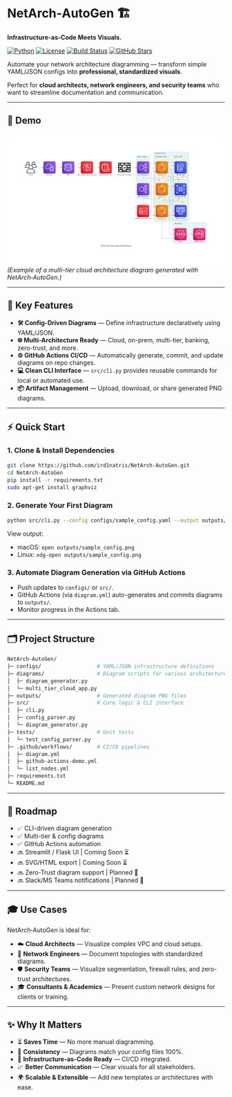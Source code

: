 # **NetArch‑AutoGen 🏗️**  
**Infrastructure-as-Code Meets Visuals.**

[![Python](https://img.shields.io/badge/Python-3.9%2B-blue?logo=python)](https://www.python.org/) [![License](https://img.shields.io/badge/License-MIT-green)](LICENSE) [![Build Status](https://img.shields.io/github/actions/workflow/status/ird1natris/NetArch-AutoGen/diagram.yml?label=CI%20Build&logo=github)](https://github.com/ird1natris/NetArch-AutoGen/actions) [![GitHub Stars](https://img.shields.io/github/stars/ird1natris/NetArch-AutoGen?style=social)](https://github.com/ird1natris/NetArch-AutoGen/stargazers)

Automate your network architecture diagramming — transform simple YAML/JSON configs into **professional, standardized visuals**.  

Perfect for **cloud architects, network engineers, and security teams** who want to streamline documentation and communication.

---

## **🚀 Demo**
![Sample Diagram](outputs/multi_tier_cloud_app.png)  
*(Example of a multi-tier cloud architecture diagram generated with NetArch‑AutoGen.)*

---

## **🌟 Key Features**
- **🛠️ Config-Driven Diagrams** — Define infrastructure declaratively using YAML/JSON.  
- **🌐 Multi-Architecture Ready** — Cloud, on-prem, multi-tier, banking, zero-trust, and more.  
- **⚙️ GitHub Actions CI/CD** — Automatically generate, commit, and update diagrams on repo changes.  
- **💻 Clean CLI Interface** — `src/cli.py` provides reusable commands for local or automated use.  
- **📦 Artifact Management** — Upload, download, or share generated PNG diagrams.

---

## **⚡ Quick Start**

### **1. Clone & Install Dependencies**
```bash
git clone https://github.com/ird1natris/NetArch-AutoGen.git
cd NetArch‑AutoGen
pip install -r requirements.txt
sudo apt-get install graphviz
```

### 2. Generate Your First Diagram
```bash
python src/cli.py --config configs/sample_config.yaml --output outputs/sample_config.png
```
View output:
- macOS: ```open outputs/sample_config.png```
- Linux: ```xdg-open outputs/sample_config.png```

### 3. Automate Diagram Generation via GitHub Actions
- Push updates to ```configs/``` or ```src/```.
- GitHub Actions (via ```diagram.yml```) auto-generates and commits diagrams to ```outputs/```.
- Monitor progress in the Actions tab.

---

## 🗂️ Project Structure
```bash
NetArch‑AutoGen/
├─ configs/                  # YAML/JSON infrastructure definitions
├─ diagrams/                 # Diagram scripts for various architectures
│  ├─ diagram_generator.py
│  └─ multi_tier_cloud_app.py
├─ outputs/                  # Generated diagram PNG files
├─ src/                      # Core logic & CLI interface
│  ├─ cli.py
│  ├─ config_parser.py
│  └─ diagram_generator.py
├─ tests/                    # Unit tests
│  └─ test_config_parser.py
├─ .github/workflows/        # CI/CD pipelines
│  ├─ diagram.yml
│  ├─ github-actions-demo.yml
│  └─ list_nodes.yml
├─ requirements.txt
└─ README.md
```
---

## 📅 Roadmap

- ✅ CLI-driven diagram generation
- ✅ Multi-tier & config diagrams
- ✅ GitHub Actions automation
- 🔜 Streamlit / Flask UI           | Coming Soon ⏳
- 🔜 SVG/HTML export                | Coming Soon ⏳
- 🔜 Zero-Trust diagram support     | Planned 📅
- 🔜 Slack/MS Teams notifications   | Planned 📅

---

## 🎓 Use Cases

NetArch‑AutoGen is ideal for:

- ☁️ **Cloud Architects** — Visualize complex VPC and cloud setups.
- 🔌 **Network Engineers** — Document topologies with standardized diagrams.
- 🛡️ **Security Teams** — Visualize segmentation, firewall rules, and zero-trust architectures.
- 🎓 **Consultants & Academics** — Present custom network designs for clients or training.

---

## ✨ Why It Matters

- ⏳ **Saves Time** — No more manual diagramming.
- 🎯 **Consistency** — Diagrams match your config files 100%.
- 🔄 **Infrastructure-as-Code Ready** — CI/CD integrated.
- 📈 **Better Communication** — Clear visuals for all stakeholders.
- 🌍 **Scalable & Extensible** — Add new templates or architectures with ease.

